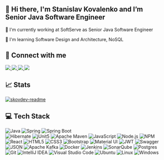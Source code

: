 
## &#x1F44B; Hi there, I'm Stanislav Kovalenko and I’m Senior Java Software Engineer

<div id="about-me">
    <p> &#x1F52D; I'm currently working at SoftServe as Senior Java Software Engineer</p>
    <p> &#x1F4D6; I'm learning Software Design and Architecture, NoSQL
</div>

## &#x1F91D; Connect with me

<p>
    <a href="https://www.linkedin.com/in/stanislav-kovalenko/">
        <img src="https://img.shields.io/badge/LinkedIn-005785?style=for-the-badge&logo=linkedin&logoColor=white" />
    </a>
    <a href="mailto:stanislav.kov.1996@gmail.com">
	<img src="https://img.shields.io/badge/Gmail-D14836?style=for-the-badge&logo=gmail&logoColor=white" />
    </a>
    <a href="skype:kov.stanislav.2601?chat">
        <img src="https://img.shields.io/badge/Skype-blue?style=for-the-badge&logo=skype&logoColor=white"/>
    </a>
    <a href="https://t.me/mynamestanislav">
        <img src="https://img.shields.io/badge/Telegram-2CA5E0?style=for-the-badge&logo=telegram&logoColor=white"/>
    </a>
</p>
													
## &#x1f4c8; Stats

<p>
    <a href="https://github.com/skovdev">
	    <img src="https://myreadme.vercel.app/api/embed/skovdev?panels=userstatistics,toprepositories,toplanguages,commitgraph" alt="skovdev-readme" />
    </a>
</p>
	
## &#x1F4BB; Tech Stack

![Java](https://img.shields.io/badge/java-%23ED8B00.svg?style=for-the-badge&logo=java&logoColor=white)
![Spring](https://img.shields.io/badge/spring-%236DB33F.svg?style=for-the-badge&logo=spring&logoColor=white)
![Spring Boot](https://img.shields.io/badge/Spring_Boot-C9C9C9?style=for-the-badge&logo=spring-boot)							
![Hibernate](https://img.shields.io/badge/Hibernate-59666C?style=for-the-badge&logo=Hibernate&logoColor=white)
![jUnit5](https://img.shields.io/badge/Junit5-25A162?style=for-the-badge&logo=junit5&logoColor=white)
![Apache Maven](https://img.shields.io/badge/Apache%20Maven-C71A36?style=for-the-badge&logo=Apache%20Maven&logoColor=white)
![JavaScript](https://img.shields.io/badge/javascript-%23323330.svg?style=for-the-badge&logo=javascript&logoColor=%23F7DF1E)
![Node.js](https://img.shields.io/badge/Node.js-339933?style=for-the-badge&logo=nodedotjs&logoColor=white)
![NPM](https://img.shields.io/badge/npm-CB3837?style=for-the-badge&logo=npm&logoColor=white)
![React](https://img.shields.io/badge/react-%2320232a.svg?style=for-the-badge&logo=react&logoColor=%2361DAFB)
![HTML5](https://img.shields.io/badge/html5-%23E34F26.svg?style=for-the-badge&logo=html5&logoColor=white)
![CSS3](https://img.shields.io/badge/css3-%231572B6.svg?style=for-the-badge&logo=css3&logoColor=white)
![Bootstrap](https://img.shields.io/badge/Bootstrap-563D7C?style=for-the-badge&logo=bootstrap&logoColor=white)
![Material UI](https://img.shields.io/badge/Material%20UI-007FFF?style=for-the-badge&logo=mui&logoColor=white)
![JWT](https://img.shields.io/badge/JWT-black?style=for-the-badge&logo=JSON%20web%20tokens)
![Swagger](https://img.shields.io/badge/Swagger-85EA2D?style=for-the-badge&logo=Swagger&logoColor=white)
![JSON](https://img.shields.io/badge/json-5E5C5C?style=for-the-badge&logo=json&logoColor=white)
![Apache Kafka](https://img.shields.io/badge/Apache_Kafka-231F20?style=for-the-badge&logo=apache-kafka&logoColor=white)
![Docker](https://img.shields.io/badge/Docker-2CA5E0?style=for-the-badge&logo=docker&logoColor=white)
![Jenkins](https://img.shields.io/badge/Jenkins-D24939?style=for-the-badge&logo=Jenkins&logoColor=white)
![SonarQube](https://img.shields.io/badge/Sonarqube-5190cf?style=for-the-badge&logo=sonarqube&logoColor=white)
![Postgres](https://img.shields.io/badge/postgres-%23316192.svg?style=for-the-badge&logo=postgresql&logoColor=white)
![Git](https://img.shields.io/badge/git-%23F05033.svg?style=for-the-badge&logo=git&logoColor=white)
![IntelliJ IDEA](https://img.shields.io/badge/IntelliJIDEA-1C1C1C.svg?style=for-the-badge&logo=intellij-idea&logoColor=white)
![Visual Studio Code](https://img.shields.io/badge/Visual_Studio_Code-0078D4?style=for-the-badge&logo=visual%20studio%20code&logoColor=white)
![Ubuntu](https://img.shields.io/badge/Ubuntu-E95420?style=for-the-badge&logo=ubuntu&logoColor=white)
![Linux](https://img.shields.io/badge/Linux-FCC624?style=for-the-badge&logo=linux&logoColor=black)
![Windows](https://img.shields.io/badge/Windows-0078D6?style=for-the-badge&logo=windows&logoColor=white)
